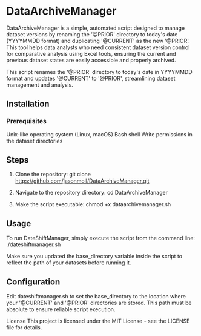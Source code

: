 # DataArchiveManager
DataArchiveManager is a simple, automated script designed to manage dataset versions by renaming the '@PRIOR' directory to today's date (YYYYMMDD format) and duplicating '@CURRENT' as the new '@PRIOR'. This tool helps data analysts who need consistent dataset version control for comparative analysis using Excel tools, ensuring the current and previous dataset states are easily accessible and properly archived. 

This script renames the '@PRIOR' directory to today's date in YYYYMMDD format and updates '@CURRENT' to '@PRIOR', streamlining dataset management and analysis.

## Installation
### Prerequisites
Unix-like operating system (Linux, macOS)
Bash shell
Write permissions in the dataset directories

## Steps
1. Clone the repository:
git clone https://github.com/jasonmoll/DataArchiveManager.git

2. Navigate to the repository directory:
cd DataArchiveManager

3. Make the script executable:
chmod +x dataarchivemanager.sh

## Usage
To run DateShiftManager, simply execute the script from the command line:
./dateshiftmanager.sh

Make sure you updated the base_directory variable inside the script to reflect the path of your datasets before running it.

## Configuration
Edit dateshiftmanager.sh to set the base_directory to the location where your '@CURRENT' and '@PRIOR' directories are stored. This path must be absolute to ensure reliable script execution.

License
This project is licensed under the MIT License - see the LICENSE file for details.
